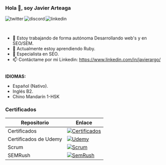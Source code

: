 ### Hola 👋, soy Javier Arteaga
<p>
<a href="https://twitter.com/Javier_Argo" target="_blank">
   <img align="left" alt="twitter" src="https://img.shields.io/badge/Twitter-1DA1F2?style=for-the-badge&logo=twitter&logoColor=white" />
</a>&nbsp;&nbsp;

<a href="https://discordapp.com/users/JavierArgo#5553" target="_blank">
   <img align="left" alt="discord" src="https://img.shields.io/badge/Discord-7289DA?style=for-the-badge&logo=discord&logoColor=white" />
</a>&nbsp;&nbsp;

<a href="https://www.linkedin.com/in/javierargo/" target="_blank">
   <img align="left" alt="linkedin" src="https://img.shields.io/badge/LinkedIn-0077B5?style=for-the-badge&logo=linkedin&logoColor=white" />
</a>
<p/>

<br/>
<p>

- 🔭 Estoy trabajando de forma autónoma Desarrollando web's y en SEO/SEM.
- 🌱 Actualmente estoy aprendiendo Ruby.
- 💬 Especialista en SEO.
- 📫 Contáctame por mi Linkedin: https://www.linkedin.com/in/javierargo/

</p>
<br/>
<b>IDIOMAS:</b>
<p>

- Español (Nativo).
- Inglés B2.
- Chino Mandarín 1-HSK
</p>

<!-- Repositorios importantes -->
### Certificados
| Repositorio | Enlace |
| ----------- | ----------- |
|Certificados|[![Certificados](https://img.shields.io/badge/Repo%201-Visit-blue?logo=github)](https://github.com/javierstamina/Certificados)|
|Certificados de Udemy|[![Udemy](https://img.shields.io/badge/Repo%202-Visit-blue?logo=github)](https://github.com/javierstamina/Certificados-udemy)|
|Scrum|[![Scrum](https://img.shields.io/badge/Repo%203-Visit-blue?logo=github)](https://github.com/javierstamina/scrum)|
|SEMRush|[![SemRush](https://img.shields.io/badge/Repo%203-Visit-blue?logo=github)](https://github.com/javierstamina/SEMRush)|

<!--
**javierstamina/javierstamina** is a ✨ _special_ ✨ repository because its `README.md` (this file) appears on your GitHub profile.

Here are some ideas to get you started:

- 🔭 I’m currently working on ...
- 🌱 I’m currently learning ...
- 👯 I’m looking to collaborate on ...
- 🤔 I’m looking for help with ...
- 💬 Ask me about ...
- 📫 How to reach me: ...
- 😄 Pronouns: ...
- ⚡ Fun fact: ...
-->
